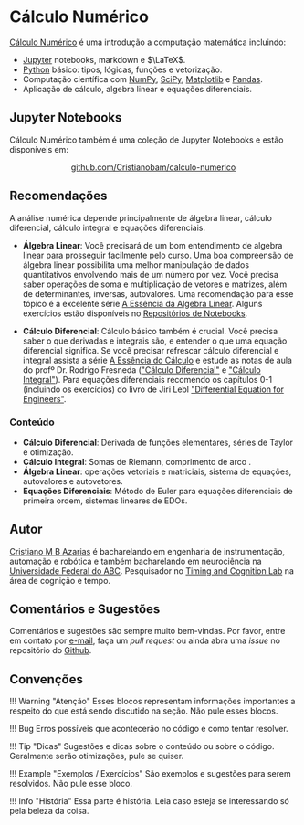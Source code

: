 # Cálculo Numérico


<div class="p5-container" id="cont1"></div>
<script src="./javascripts/lorenz.js"></script>

[Cálculo Numérico][1] é uma introdução a computação matemática incluindo:

  - [Jupyter][2] notebooks, markdown e $\LaTeX$.
  - [Python][3] básico: tipos, lógicas, funções e vetorização.
  - Computação científica com [NumPy][4], [SciPy][5], [Matplotlib][6] e [Pandas][7].
  - Aplicação de cálculo, algebra linear e equações diferenciais.

  [1]: http://cristianobam.github.io/calculo-numerico
  [2]: https://jupyter.org
  [3]: https://https://www.python.org
  [4]: https://numpy.org
  [5]: https://scipy.org
  [6]: https://matplotlib.org
  [7]: https://pandas.pydata.org

## Jupyter Notebooks

Cálculo Numérico também é uma coleção de Jupyter Notebooks e estão disponíveis em:

<div style="text-align:center;"><a href="https://github.com/Cristianobam/calculo-numerico/tree/notebooks">github.com/Cristianobam/calculo-numerico</a></div>

## Recomendações

A análise numérica depende principalmente de álgebra linear, cálculo diferencial, cálculo integral e equações diferenciais.

- **Álgebra Linear**: Você precisará de um bom entendimento de algebra linear para prosseguir facilmente pelo curso. Uma boa compreensão de álgebra linear possibilita uma melhor manipulação de dados quantitativos envolvendo mais de um número por vez. Você precisa saber operações de soma e multiplicação de vetores e matrizes, além de determinantes, inversas, autovalores. Uma recomendação para esse tópico é a excelente série [A Essência da Algebra Linear][8]. Alguns exercícios estão disponíveis no [Repositórios de Notebooks][9].
- **Cálculo Diferencial**: Cálculo básico também é crucial. Você precisa saber o que derivadas e integrais são, e entender o que uma equação diferencial significa. Se você precisar refrescar cálculo diferencial e integral assista a série [A Essência do Cálculo][10] e estude as notas de aula do profº Dr. Rodrigo Fresneda (["Cálculo Diferencial"][12] e ["Cálculo Integral"][13]). Para equações diferenciais recomendo os capítulos 0-1 (incluindo os exercícios) do livro de Jiri Lebl ["Differential Equation for Engineers"][11].

  [8]: https://www.youtube.com/playlist?list=PLZHQObOWTQDPD3MizzM2xVFitgF8hE_ab
  [9]: https://github.com/Cristianobam/calculo-numerico/tree/notebooks
  [10]: https://www.youtube.com/playlist?list=PLZHQObOWTQDMsr9K-rj53DwVRMYO3t5Yr
  [11]: https://www.jirka.org/diffyqs/diffyqs.pdf
  [12]: http://professor.ufabc.edu.br/~rodrigo.fresneda/wp-content/uploads/2019/10/calculo_diferencialv4-1.pdf
  [13]: http://professor.ufabc.edu.br/~rodrigo.fresneda/wp-content/uploads/2015/09/calculo_integral-header.pdf

### Conteúdo

  - **Cálculo Diferencial**: Derivada de funções elementares, séries de Taylor e otimização.
  - **Cálculo Integral**: Somas de Riemann, comprimento de arco .
  - **Álgebra Linear**: operações vetoriais e matriciais, sistema de equações, autovalores e autovetores.
  - **Equações Diferenciais**: Método de Euler para equações diferenciais de primeira ordem, sistemas lineares de EDOs.

## Autor

[Cristiano M B Azarias][14] é bacharelando em engenharia de instrumentação, automação e robótica e também bacharelando em neurociência na [Universidade Federal do ABC][15]. Pesquisador no [Timing and Cognition Lab][16] na área de cognição e tempo.

[14]: http://lattes.cnpq.br/6080214504323512
[15]: http://www.ufabc.edu.br
[16]: http://neuro.ufabc.edu.br/timing/

## Comentários e Sugestões

Comentários e sugestões são sempre muito bem-vindas. Por favor, entre em contato por [e-mail](mailto:cristiano.bilacchi@aluno.ufabc.edu.br), faça um *pull request* ou ainda abra uma *issue* no repositório do [Github][9].

## Convenções

!!! Warning "Atenção"
    Esses blocos representam informações importantes a respeito do que está sendo discutido na seção. Não pule esses blocos.

!!! Bug
    Erros possíveis que acontecerão no código e como tentar resolver.

!!! Tip "Dicas"
    Sugestões e dicas sobre o conteúdo ou sobre o código. Geralmente serão otimizações, pule se quiser.

!!! Example "Exemplos / Exercícios"
    São exemplos e sugestões para serem resolvidos. Não pule esse bloco.

!!! Info "História"
    Essa parte é história. Leia caso esteja se interessando só pela beleza da coisa.

